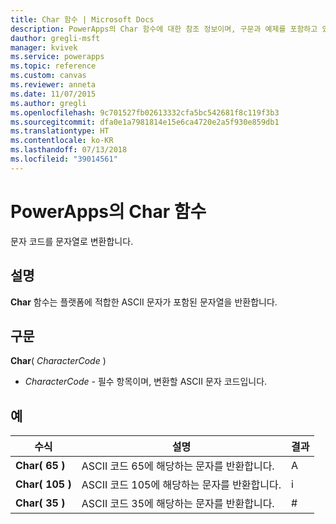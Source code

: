 ```yaml
---
title: Char 함수 | Microsoft Docs
description: PowerApps의 Char 함수에 대한 참조 정보이며, 구문과 예제를 포함하고 있습니다.
dauthor: gregli-msft
manager: kvivek
ms.service: powerapps
ms.topic: reference
ms.custom: canvas
ms.reviewer: anneta
ms.date: 11/07/2015
ms.author: gregli
ms.openlocfilehash: 9c701527fb02613332cfa5bc542681f8c119f3b3
ms.sourcegitcommit: dfa0e1a7981814e15e6ca4720e2a5f930e859db1
ms.translationtype: HT
ms.contentlocale: ko-KR
ms.lasthandoff: 07/13/2018
ms.locfileid: "39014561"
---
```

# <a name="char-function-in-powerapps"></a>PowerApps의 Char 함수
문자 코드를 문자열로 변환합니다.

## <a name="description"></a>설명
**Char** 함수는 플랫폼에 적합한 ASCII 문자가 포함된 문자열을 반환합니다.

## <a name="syntax"></a>구문
**Char**( *CharacterCode* )

* *CharacterCode* - 필수 항목이며, 변환할 ASCII 문자 코드입니다.

## <a name="examples"></a>예

| 수식 | 설명 | 결과 |
| --- | --- | --- |
| **Char( 65 )** |ASCII 코드 65에 해당하는 문자를 반환합니다. |A |
| **Char( 105 )** |ASCII 코드 105에 해당하는 문자를 반환합니다. |i |
| **Char( 35 )** |ASCII 코드 35에 해당하는 문자를 반환합니다. |# |

